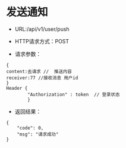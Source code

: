 # 发送通知

- URL:/api/v1/user/push

- HTTP请求方式：POST
   
- 请求参数：
 
```
{
content:去请求 //  推送内容
receiver:77 //接收消息 用户id
}
Header {
        "Authorization" : token  // 登录状态
        }
```

- 返回结果：

```
{
    "code": 0,
    "msg": "请求成功"
}
```

